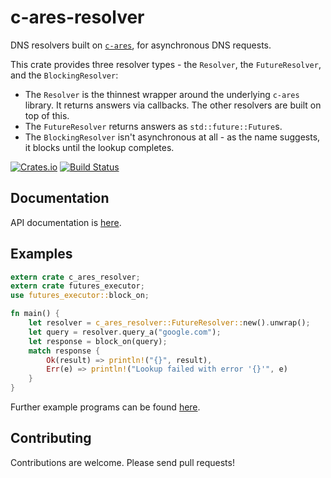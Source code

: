 # c-ares-resolver

DNS resolvers built on [`c-ares`](https://github.com/dimbleby/rust-c-ares/), for
asynchronous DNS requests.

This crate provides three resolver types - the `Resolver`, the `FutureResolver`,
and the `BlockingResolver`:

- The `Resolver` is the thinnest wrapper around the underlying `c-ares` library.
  It returns answers via callbacks. The other resolvers are built on top of
  this.
- The `FutureResolver` returns answers as `std::future::Future`s.
- The `BlockingResolver` isn't asynchronous at all - as the name suggests, it
  blocks until the lookup completes.

[![Crates.io][crates-badge]][crates-url]
[![Build Status][actions-badge]][actions-url]

[crates-badge]: https://img.shields.io/crates/v/c-ares-resolver.svg
[crates-url]: https://crates.io/crates/c-ares-resolver
[actions-badge]: https://github.com/dimbleby/c-ares-resolver/actions/workflows/build.yml/badge.svg
[actions-url]: https://github.com/dimbleby/c-ares-resolver/actions?query=workflow%3ACI+branch%3Amaster

## Documentation

API documentation is [here](https://docs.rs/c-ares-resolver).

## Examples

```rust
extern crate c_ares_resolver;
extern crate futures_executor;
use futures_executor::block_on;

fn main() {
    let resolver = c_ares_resolver::FutureResolver::new().unwrap();
    let query = resolver.query_a("google.com");
    let response = block_on(query);
    match response {
        Ok(result) => println!("{}", result),
        Err(e) => println!("Lookup failed with error '{}'", e)
    }
}
```

Further example programs can be found
[here](https://github.com/dimbleby/c-ares-resolver/tree/master/examples).

## Contributing

Contributions are welcome. Please send pull requests!
